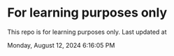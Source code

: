 # For learning purposes only
This repo is for learning purposes only.
Last updated at

Monday, August 12, 2024 6:16:05 PM

